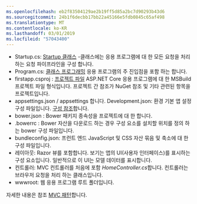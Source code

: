 ```yaml
---
ms.openlocfilehash: eb2f83504129ae2b19ff5d85a2bc7d90293b43d6
ms.sourcegitcommit: 24b1f6decbb17bb22a45166e5fdb0845c65af498
ms.translationtype: MT
ms.contentlocale: ko-KR
ms.lasthandoff: 03/01/2019
ms.locfileid: "57043400"
---
```

* Startup.cs: [Startup 클래스](xref:fundamentals/startup) -클래스에는 응용 프로그램에 대 한 모든 요청을 처리 하는 요청 파이프라인을 구성 합니다.
* Program.cs: [클래스 프로그래밍](xref:fundamentals/index) 응용 프로그램의 주 진입점을 포함 하는 합니다.
* firstapp.csproj : [프로젝트 파일](/dotnet/articles/core/preview3/tools/csproj) ASP.NET Core 응용 프로그램에 대 한 MSBuild 프로젝트 파일 형식입니다. 프로젝트 간 참조가 NuGet 참조 및 기타 관련된 항목을 프로젝트입니다.
* appsettings.json / appsettings 합니다. Development.json: 환경 기본 앱 설정 구성 파일입니다. [구성 참조](xref:fundamentals/configuration/index)합니다.
* bower.json : Bower 패키지 종속성을 프로젝트에 대 한 합니다.
* .bowerrc : Bower 자산을 다운로드 하는 경우 구성 요소를 설치할 위치를 정의 하는 bower 구성 파일입니다.
* bundleconfig.json: 프런트 엔드 JavaScript 및 CSS 자산 묶음 및 축소에 대 한 구성 파일입니다.
* 레이아웃: Razor 뷰를 포함합니다. 보기는 앱의 UI(사용자 인터페이스)를 표시하는 구성 요소입니다. 일반적으로 이 UI는 모델 데이터를 표시합니다.
* 컨트롤러: MVC 컨트롤러를 처음에 포함 *HomeController.cs*합니다. 컨트롤러는 브라우저 요청을 처리 하는 클래스입니다.
* wwwroot: 웹 응용 프로그램 루트 폴더입니다.

자세한 내용은 참조 [MVC 패턴](xref:mvc/overview)합니다.
